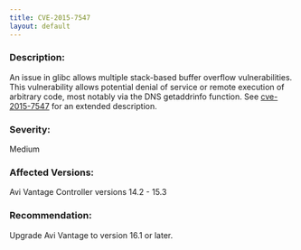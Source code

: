 ```yaml
---
title: CVE-2015-7547
layout: default
---
```

### Description:

An issue in glibc allows multiple stack-based buffer overflow vulnerabilities. This vulnerability allows potential denial of service or remote execution of arbitrary code, most notably via the DNS getaddrinfo function. See <a href="/docs/17.1/cve.mitre.org/cgi-bin/cvename.cgi?name=cve-2015-7547">cve-2015-7547</a> for an extended description.

### Severity:

Medium

### Affected Versions:

Avi Vantage Controller versions 14.2 - 15.3

### Recommendation:

Upgrade Avi Vantage to version 16.1 or later.

